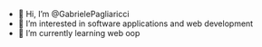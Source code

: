 - 👋 Hi, I’m @GabrielePagliaricci
- 👀 I’m interested in software applications and web development
- 🌱 I’m currently learning web oop
  
<!---
GabrielePagliaricci/GabrielePagliaricci is a ✨ special ✨ repository because its `README.md` (this file) appears on your GitHub profile.
You can click the Preview link to take a look at your changes.
--->
